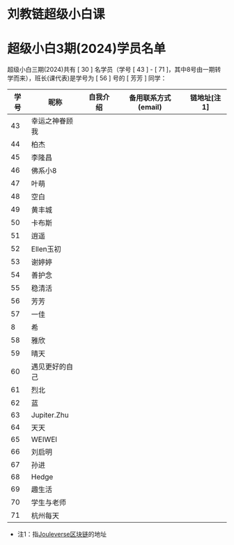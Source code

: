 # 刘教链超级小白课
# 超级小白3期(2024)学员名单

超级小白三期(2024)共有 [ 30 ] 名学员（学号 [ 43 ] - [ 71 ]，其中8号由一期转学而来），班长(课代表)是学号为 [ 56 ] 号的 [ 芳芳 ] 同学：

| 学号 | 昵称 | 自我介绍 | 备用联系方式(email) | 链地址[注1] |
|-|-|-|-|-|
| 43 | 幸运之神眷顾我 |  |  | |
| 44 | 柏杰 |  |  | |
| 45 | 李隆昌 |  |  | |
| 46 | 佛系小8 |  |  | |
| 47 | 叶萌 |  |  | |
| 48 | 空白 |  |  | |
| 49 | 黄丰城 |  |  | |
| 50 | 卡布斯 |  |  | |
| 51 | 逍遥 |  |  | |
| 52 | Ellen玉初 |  |  | |
| 53 | 谢婷婷 |  |  | |
| 54 | 善护念 |  |  | |
| 55 | 稳清活 |  |  | |
| 56 | 芳芳 |  |  | |
| 57 | 一佳 |  |  | |
|  8 | 希 |  |  | |
| 58 | 雅欣 |  |  | |
| 59 | 晴天 |  |  | |
| 60 | 遇见更好的自己 |  |  | |
| 61 | 烈北 |  |  | |
| 62 | 蓝 |  |  | |
| 63 | Jupiter.Zhu |  |  | |
| 64 | 天天 |  |  | |
| 65 | WEIWEI |  |  | |
| 66 | 刘启明 |  |  | |
| 67 | 孙进 |  |  | |
| 68 | Hedge |  |  | |
| 69 | 趣生活 |  |  | |
| 70 | 学生与老师 |  |  | |
| 71 | 杭州每天 |  |  | |

* 注1：指[Jouleverse区块链](https://jscan.liujiaolian.com)的地址

